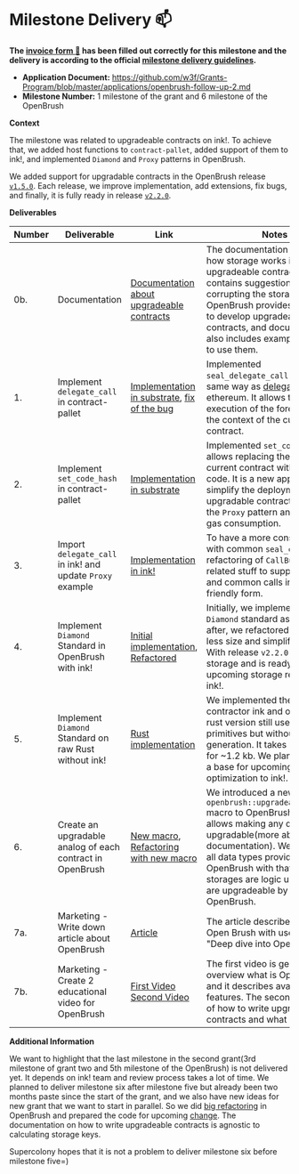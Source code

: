 # Milestone Delivery :mailbox:

**The [invoice form :pencil:](https://docs.google.com/forms/d/e/1FAIpQLSfmNYaoCgrxyhzgoKQ0ynQvnNRoTmgApz9NrMp-hd8mhIiO0A/viewform) has been filled out correctly for this milestone and the delivery is according to the official [milestone delivery guidelines](https://github.com/w3f/Grants-Program/blob/master/docs/milestone-deliverables-guidelines.md).**  

* **Application Document:** https://github.com/w3f/Grants-Program/blob/master/applications/openbrush-follow-up-2.md
* **Milestone Number:** 1 milestone of the grant and 6 milestone of the OpenBrush

**Context**

The milestone was related to upgradeable contracts on ink!. 
To achieve that, we added host functions to `contract-pallet`, added support of 
them to ink!, and implemented `Diamond` and `Proxy` patterns in OpenBrush.

We added support for upgradable contracts in the OpenBrush release [`v1.5.0`](https://github.com/Supercolony-net/openbrush-contracts/releases/tag/v1.5.0). 
Each release, we improve implementation, add extensions, fix bugs, and finally, 
it is fully ready in release [`v2.2.0`](https://github.com/Supercolony-net/openbrush-contracts/releases/tag/v2.2.0).

**Deliverables**

| Number | Deliverable                                                | Link                                                                                                                                                                                                                                        | Notes                                                                                                                                                                                                                                                                                                       |
|--------|------------------------------------------------------------|---------------------------------------------------------------------------------------------------------------------------------------------------------------------------------------------------------------------------------------------|-------------------------------------------------------------------------------------------------------------------------------------------------------------------------------------------------------------------------------------------------------------------------------------------------------------|
| 0b.    | Documentation                                              | [Documentation about upgradeable contracts](https://docs.openbrush.io/smart-contracts/upgradeable)                                                                                                                                          | The documentation describes how storage works in upgradeable contracts and contains suggestions on not corrupting the storage. OpenBrush provides primitives to develop upgradeable contracts, and documentation also includes examples of how to use them.                                                 | 
| 1.     | Implement `delegate_call` in contract-pallet               | [Implementation in substrate](https://github.com/paritytech/substrate/pull/10617), [fix of the bug](https://github.com/paritytech/substrate/pull/11771)                                                                                     | Implemented `seal_delegate_call` works in the same way as [delegatecall](https://docs.soliditylang.org/en/v0.8.10/introduction-to-smart-contracts.html#delegatecall-callcode-and-libraries) in ethereum. It allows the execution of the foreign code in the context of the current contract.                | 
| 2.     | Implement `set_code_hash` in contract-pallet               | [Implementation in substrate](https://github.com/paritytech/substrate/pull/10690)                                                                                                                                                           | Implemented `set_code_hash` allows replacing the code of the current contract with another code. It is a new approach to simplify the deployment of upgradable contracts that follow the `Proxy` pattern and reduce gas consumption.                                                                        | 
| 3.     | Import `delegate_call` in ink! and update `Proxy` example  | [Implementation in ink!](https://github.com/paritytech/ink/pull/1133)                                                                                                                                                                       | To have a more consistent API with common `seal_call`, we did refactoring of `CallBuilder` and related stuff to support delegate and common calls in user-friendly form.                                                                                                                                    | 
| 4.     | Implement `Diamond` Standard in OpenBrush with ink!        | [Initial implementation](https://github.com/Supercolony-net/openbrush-contracts/pull/93), [Refactored](https://github.com/Supercolony-net/openbrush-contracts/pull/137)                                                                     | Initially, we implemented the `Diamond` standard as in [EIP](https://eips.ethereum.org/EIPS/eip-2535). But after, we refactored it to take less size and simplified API. With release `v2.2.0` it uses new storage and is ready for upcoming storage refactoring in ink!.                                   | 
| 5.     | Implement `Diamond` Standard on raw Rust without ink!      | [Rust implementation](https://github.com/Supercolony-net/openbrush-contracts/pull/153)                                                                                                                                                      | We implemented the same contractor ink and on rust. The rust version still uses ink! primitives but without ink! code generation. It takes less space for ~1.2 kb. We plan to use it as a base for upcoming optimization to ink!.                                                                           | 
| 6.     | Create an upgradable analog of each  contract in OpenBrush | [New macro](https://github.com/Supercolony-net/openbrush-contracts/blob/d6e29f05fd462e4e027de1f2f9177d594a5a0f05/lang/macro/src/lib.rs#L447), [Refactoring with new macro](https://github.com/Supercolony-net/openbrush-contracts/pull/137) | We introduced a new `openbrush::upgradeable_storage` macro to OpenBrush. Macro allows making any data type upgradable(more about it in the documentation). We annotated all data types provided by OpenBrush with that macro. All storages are logic units now and are upgradeable by default in OpenBrush. | 
| 7a.    | Marketing - Write down article about OpenBrush             | [Article](https://medium.com/supercolony/deep-dive-into-openbrush-dc04d5cc7825)                                                                                                                                                                                                             | The article describes features of Open Brush with use cases - "Deep dive into OpenBrush"                                                                                                                                                                                                                                              | 
| 7b.    | Marketing - Create 2 educational video for OpenBrush       | [First Video](https://www.youtube.com/watch?v=rlROrqbYPeE) [Second Video](https://www.youtube.com/watch?v=eo_cY8lVNes)                                                                                                                      | The first video is general overview what is OpenBrush and it describes available features. The second describes of how to write upgradeable contracts and what is it.                                                                                                                                       | 

**Additional Information**

We want to highlight that the last milestone in the second grant(3rd milestone of 
grant two and 5th milestone of the OpenBrush) is not delivered yet. It depends on 
ink! team and review process takes a lot of time. We planned to deliver milestone 
six after milestone five but already been two months paste since the start of the 
grant, and we also have new ideas for new grant that we want to start in parallel. 
So we did [big refactoring](https://github.com/Supercolony-net/openbrush-contracts/pull/137) 
in OpenBrush and prepared the code for upcoming [change](https://github.com/paritytech/ink/issues/1134). 
The documentation on how to write upgradeable contracts is agnostic to calculating storage keys.

Supercolony hopes that it is not a problem to deliver milestone six before milestone five=)
